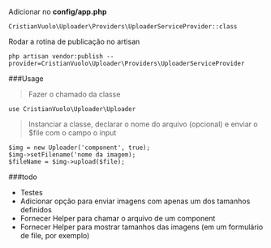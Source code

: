 Adicionar no **config/app.php**

    CristianVuolo\Uploader\Providers\UploaderServiceProvider::class

Rodar a rotina de publicação no artisan

    php artisan vendor:publish --provider=CristianVuolo\Uploader\Providers\UploaderServiceProvider

###Usage

> Fazer o chamado da classe

    use CristianVuolo\Uploader\Uploader

> Instanciar a classe, declarar o nome do arquivo (opcional) e enviar o $file com o campo o input

    $img = new Uploader('component', true);
    $img->setFilename('nome da imagem);
    $fileName = $img->upload($file);


###todo

- Testes
- Adicionar opção para enviar imagens com apenas um dos tamanhos definidos
- Fornecer Helper para chamar o arquivo de um component
- Fornecer Helper para mostrar tamanhos das imagens (em um formulário de file, por exemplo)